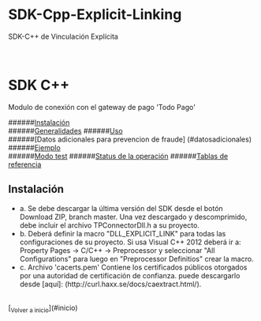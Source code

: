 # SDK-Cpp-Explicit-Linking
SDK-C++ de Vinculación Explícita

<a name="inicio"></a>		
SDK C++ 	
==================	
		
Modulo de conexión con el gateway de pago 'Todo Pago'		

######[Instalación](#instalacion)		
######[Generalidades](#general)	
######[Uso](#uso)		
######[Datos adicionales para prevencion de fraude] (#datosadicionales) 		
######[Ejemplo](#ejemplo)		
######[Modo test](#test)
######[Status de la operación](#status)
######[Tablas de referencia](#tablas)

<a name="Instalación"></a>		
## Instalación
<ul>
<li>a. Se debe descargar la última versión del SDK desde el botón Download ZIP, branch master.		
   Una vez descargado y descomprimido, debe incluir el archivo TPConnectorDll.h a su proyecto.
</li>
<li>b. Deberá definir la macro "DLL_EXPLICIT_LINK" para todas las configuraciones de su proyecto. Si usa Visual C++ 2012            deberá     ir a: Property Pages -> C/C++ -> Preprocessor y seleccionar "All Configurations" para luego en          "Preprocessor Definitios"     crear la macro.
</li>
<li>c. Archivo 'cacerts.pem' Contiene los certificados públicos otorgados por una autoridad de certificación de confianza.         puede descargarlo desde  [aquí]: (http://curl.haxx.se/docs/caextract.html/).
</li>
</ul>

<br />		
[<sub>Volver a inicio</sub>](#inicio)


